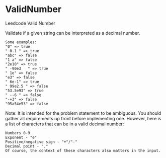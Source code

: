 # ValidNumber
Leedcode Valid Number 

Validate if a given string can be interpreted as a decimal number.

```
Some examples:
"0" => true
" 0.1 " => true
"abc" => false
"1 a" => false
"2e10" => true
" -90e3   " => true
" 1e" => false
"e3" => false
" 6e-1" => true
" 99e2.5 " => false
"53.5e93" => true
" --6 " => false
"-+3" => false
"95a54e53" => false
```

Note: It is intended for the problem statement to be ambiguous. You should gather all requirements up front before implementing one. However, here is a list of characters that can be in a valid decimal number:
```
Numbers 0-9
Exponent - "e"
Positive/negative sign - "+"/"-"
Decimal point - "."
Of course, the context of these characters also matters in the input.
```
